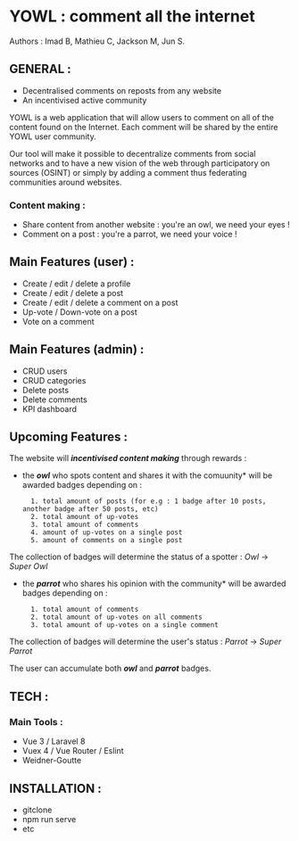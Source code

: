 # YOWL : comment all the internet

Authors : Imad B, Mathieu C, Jackson M, Jun S.

## GENERAL :

- Decentralised comments on reposts from any website
- An incentivised active community

YOWL is a web application that will allow users to comment on all of the content found on the Internet. Each comment will be shared by the entire YOWL user community.

Our tool will make it possible to decentralize comments from social networks and to have a new vision of the web through participatory on sources (OSINT) or simply by adding a comment thus federating communities around websites.

### Content making :

- Share content from another website : you're an owl, we need your eyes !
- Comment on a post : you're a parrot, we need your voice !

## Main Features (user) :

- Create / edit / delete a profile
- Create / edit / delete a post
- Create / edit / delete a comment on a post
- Up-vote / Down-vote on a post
- Vote on a comment

## Main Features (admin) :

- CRUD users
- CRUD categories
- Delete posts
- Delete comments
- KPI dashboard

## Upcoming Features :

The website will ***incentivised content making*** through rewards :

- the ***owl*** who spots content and shares it with the comuunity* will be awarded badges depending on :

        1. total amount of posts (for e.g : 1 badge after 10 posts, another badge after 50 posts, etc)
        2. total amount of up-votes
        3. total amount of comments
        4. amount of up-votes on a single post
        5. amount of comments on a single post

The collection of badges will determine the status of a spotter : *Owl* -> *Super Owl*

- the ***parrot*** who shares his opinion with the community* will be awarded badges depending on : 

        1. total amount of comments
        2. total amount of up-votes on all comments
        3. total amount of up-votes on a single comment

The collection of badges will determine the user's status : *Parrot* -> *Super Parrot*

The user can accumulate both ***owl*** and ***parrot*** badges.

## TECH :

### Main Tools :

- Vue 3 / Laravel 8
- Vuex 4 / Vue Router / Eslint
- Weidner-Goutte

## INSTALLATION :

- gitclone
- npm run serve
- etc
